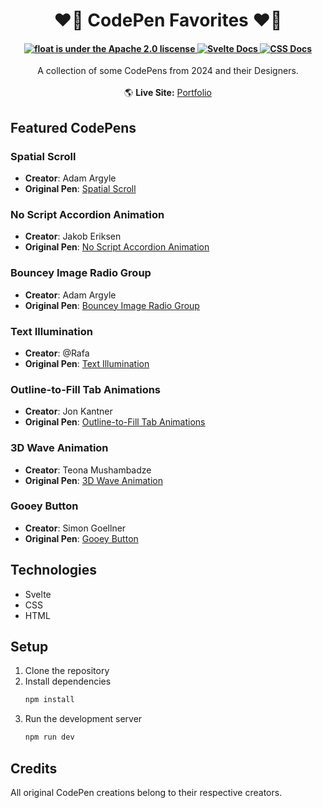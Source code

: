 
<div align="center">
<h1>❤️‍🔥 CodePen Favorites ❤️‍🔥</h1>
<h4>
  <a href="https://www.apache.org/licenses/LICENSE-2.0.html">
    <img src="https://img.shields.io/badge/license-Apache2.0-blue" alt="float is under the Apache 2.0 liscense" />
  </a>
  <a href="https://svelte.dev/">
    <img src="https://img.shields.io/badge/Svelte%20>=5.19.0-green" alt="Svelte Docs" />
  </a>
  <a href="https://developer.mozilla.org/en-US/docs/Web/CSS">
    <img src="https://img.shields.io/badge/CSS-voilet" alt="CSS Docs" />
  </a>
</h4>
<p >A collection of some CodePens from 2024 and their Designers.<br></br>🌎 <b>Live Site:</b> <a href="https://cg-portfolio.com">Portfolio</a></p></div>


## Featured CodePens

### Spatial Scroll
- **Creator**: Adam Argyle
- **Original Pen**: [Spatial Scroll](https://codepen.io/argyleink/pen/ZEdrzJZ)

### No Script Accordion Animation
- **Creator**: Jakob Eriksen
- **Original Pen**: [No Script Accordion Animation](https://codepen.io/jakob-e/pen/vYMEapr)

### Bouncey Image Radio Group
- **Creator**: Adam Argyle
- **Original Pen**: [Bouncey Image Radio Group](https://codepen.io/argyleink/pen/ExMgWLe)

### Text Illumination
- **Creator**: @Rafa
- **Original Pen**: [Text Illumination](https://codepen.io/RAFA3L/pen/YzomKrR)

### Outline-to-Fill Tab Animations
- **Creator**: Jon Kantner
- **Original Pen**: [Outline-to-Fill Tab Animations](https://codepen.io/jkantner/pen/rNbeEXg)

### 3D Wave Animation
- **Creator**: Teona Mushambadze
- **Original Pen**: [3D Wave Animation](https://codepen.io/HighFlyer/pen/GRLZYKw)

### Gooey Button
- **Creator**: Simon Goellner
- **Original Pen**: [Gooey Button](https://codepen.io/simeydotme/pen/pomRJeE)

## Technologies

- Svelte
- CSS
- HTML

## Setup

1. Clone the repository
2. Install dependencies
   ```bash
   npm install
   ```
3. Run the development server
   ```bash
   npm run dev
   ```

## Credits

All original CodePen creations belong to their respective creators.
